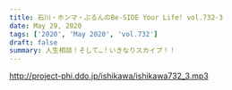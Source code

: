 ```yaml
---
title: 石川・ホンマ・ぶるんのBe-SIDE Your Life! vol.732-3
date: May 29, 2020
tags: ['2020', 'May 2020', 'vol.732']
draft: false
summary: 人生相談！そして…！いきなりスカイプ！！
---
```


http://project-phi.ddo.jp/ishikawa/ishikawa732_3.mp3

